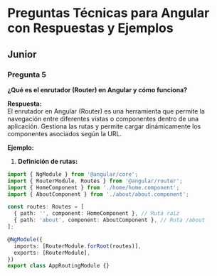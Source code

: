 # Preguntas Técnicas para Angular con Respuestas y Ejemplos

## Junior

### Pregunta 5  
**¿Qué es el enrutador (Router) en Angular y cómo funciona?**  

**Respuesta:**  
El enrutador en Angular (Router) es una herramienta que permite la navegación entre diferentes vistas o componentes dentro de una aplicación. Gestiona las rutas y permite cargar dinámicamente los componentes asociados según la URL.

**Ejemplo:**  

1. **Definición de rutas:**  
```typescript
import { NgModule } from '@angular/core';
import { RouterModule, Routes } from '@angular/router';
import { HomeComponent } from './home/home.component';
import { AboutComponent } from './about/about.component';

const routes: Routes = [
  { path: '', component: HomeComponent }, // Ruta raíz
  { path: 'about', component: AboutComponent }, // Ruta /about
];

@NgModule({
  imports: [RouterModule.forRoot(routes)],
  exports: [RouterModule],
})
export class AppRoutingModule {}
